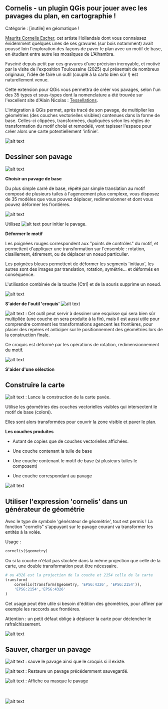 
## Cornelis - un plugin QGis pour jouer avec les pavages du plan, en cartographie !

Catégorie : [inutile] en géomatique !

[Maurits Cornelis Escher](https://en.wikipedia.org/wiki/M._C._Escher), cet artiste Hollandais dont vous connaissez évidemment quelques unes de ses gravures (sur bois notamment) avait poussé loin l'exploration des façons de paver le plan avec un motif de base, en étudiant entre autre les mosaïques de L’Alhambra.

Fasciné depuis petit par ces gravures d'une précision incroyable, et motivé par la visite de l'exposition Toulousaine (2025) qui présentait de nombreux originaux, l'idée de faire un outil (couplé à la carto bien sûr !) est naturellement venue.

Cette extension pour QGis vous permettra de créer vos pavages, selon l'un des 35 types et sous-types dont la nomenclature
a été trouvée sur l'excellent site d'Alain Nicolas : [Tessellations](https://fr.tessellations-nicolas.com/methode.php).

L'intégration à QGis permet, après tracé de son pavage, de multiplier les géométries (des couches vectorielles visibles) contenues dans la forme de base. Celles-ci clippées, transformées, dupliquées selon les règles de transformation du motif choisi et remodelé, vont tapisser l'espace pour créer alors une carte potentiellement 'infinie'.

![alt text](Cornelis/resources/sample1.png)

## Dessiner son pavage

![alt text](Cornelis/resources/demo1.gif)

**Choisir un pavage de base**

Du plus simple carré de base, répété par simple translation au motif composé de plusieurs tuiles à l'agencement plus complexe, vous disposez de 35 modèles que vous pouvez déplacer, redimensionner et dont vous pouvez déformer les frontières.

![alt text](Cornelis/resources/menu.png)

Utilisez ![alt text](Cornelis/resources/vectorDeformInit.svg)  pour initier le pavage.

**Déformer le motif**

Les poignées rouges correspondent aux "points de contrôles" du motif, et permettent d'appliquer une transformation sur l'ensemble : rotation, cisaillement, étirement, ou de déplacer un noeud particulier.

Les poignées bleues permettent de déformer les segments 'initiaux', les autres sont des images par translation, rotation, symétrie... et déformés en conséquence.

L'utilisation combinée de la touche [Ctrl] et de la souris supprime un noeud.

![alt text](Cornelis/resources/demo2.gif)

**S'aider de l'outil 'croquis'** ![alt text](Cornelis/resources/brush.svg)

![alt text](Cornelis/resources/brush.svg) : Cet outil peut servir à dessiner une esquisse qui sera bien sûr multipliée (une couche en sera produite à la fin), mais il est aussi utile pour comprendre comment les transformations agencent les frontières, pour placer des repères et anticiper sur le positionnement des géométries lors de la construction finale.

Ce croquis est déformé par les opérations de rotation, redimensionnement du motif.

![alt text](Cornelis/resources/demo3.gif)

**S'aider d'une sélection**

## Construire la carte

![alt text](Cornelis/resources/vectorDeformCalc.svg) : Lance la construction de la carte pavée.

Utilise les géométries des couches vectorielles visibles qui intersectent le motif de base (coloré).

Elles sont alors transformées pour couvrir la zone visible et paver le plan.

**Les couches produites**

- Autant de copies que de couches vectorielles affichées.

- Une couche contenant la tuile de base

- Une couche contenant le motif de base (si plusieurs tuiles le composent)

- Une couche correspondant au pavage

![alt text](Cornelis/resources/demo4.gif)

## Utiliser l'expression 'cornelis' dans un générateur de géométrie

Avec le type de symbole 'générateur de géométrie', tout est permis ! La fonction "cornelis" s'appuyant sur le pavage courant va transformer les entités à la volée.

Usage :
```python
cornelis($geometry)
```

Ou si la couche n'était pas stockée dans la même projection que celle de la carte, une double transformation peut être nécessaire.

```python
# ou 4326 est la projection de la couche et 2154 celle de la carte
transform(
	cornelis(transform($geometry, 'EPSG:4326', 'EPSG:2154')),
	'EPSG:2154','EPSG:4326'
)
```

Cet usage peut être utile si besoin d'édition des géométries, pour affiner par exemple les raccords aux frontières.

Attention : un petit défaut oblige à déplacer la carte pour déclencher le rafraîchissement.

![alt text](Cornelis/resources/demo5.gif)

## Sauver, charger un pavage

![alt text](Cornelis/resources/vectorDeformSave.svg) : sauve le pavage ainsi que  le croquis si il existe.

![alt text](Cornelis/resources/vectorDeformLoad.svg) : Restaure un pavage précédemment sauvegardé.

![alt text](Cornelis/resources/vectorDeformSource.svg) : Affiche ou masque le pavage


\
\
![alt text](Cornelis/resources/cornelis_tlse.gif)
